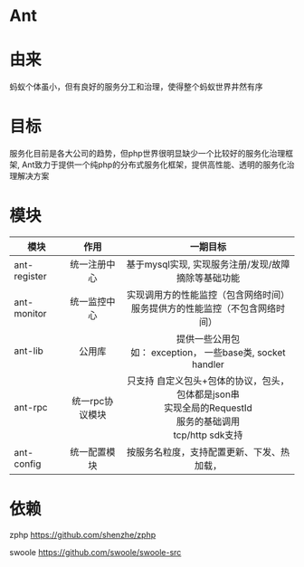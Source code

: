 # Ant

由来
===

蚂蚁个体虽小，但有良好的服务分工和治理，使得整个蚂蚁世界井然有序

目标
===
服务化目前是各大公司的趋势，但php世界很明显缺少一个比较好的服务化治理框架, Ant致力于提供一个纯php的分布式服务化框架，提供高性能、透明的服务化治理解决方案

模块
===

| 模块           | 作用           | 一期目标           |
| ------------- |:-------------:|:-------------:|
| ant-register | 统一注册中心|基于mysql实现, 实现服务注册/发现/故障摘除等基础功能|
| ant-monitor     | 统一监控中心    |实现调用方的性能监控（包含网络时间）<br/>服务提供方的性能监控（不包含网络时间）|
| ant-lib | 公用库      |提供一些公用包<br/>如： exception， 一些base类, socket handler|
| ant-rpc | 统一rpc协议模块      |只支持 自定义包头+包体的协议，包头，包体都是json串<br/>实现全局的RequestId<br/>服务的基础调用<br/>tcp/http sdk支持|
| ant-config | 统一配置模块      |按服务名粒度，支持配置更新、下发、热加载，

依赖
===
zphp            <https://github.com/shenzhe/zphp>

swoole          <https://github.com/swoole/swoole-src>
